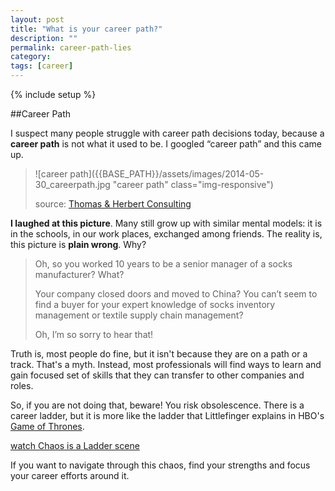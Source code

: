 ```yaml
---
layout: post
title: "What is your career path?"
description: ""
permalink: career-path-lies
category:
tags: [career]
---
```

{% include setup %}

##Career Path

I suspect many people struggle with career path decisions today, because a __career path__ is not what it used to be. I googled “career path” and this came up.

>![career path]({{BASE_PATH}}/assets/images/2014-05-30_careerpath.jpg "career path" class="img-responsive")
>
>source: [Thomas & Herbert Consulting](http://www.thcllc.com/t-and-h-career-path.html)
>

__I laughed at this picture__.  Many still grow up with similar mental models: it is in the schools, in our work places, exchanged among friends.  The reality is, this picture is __plain wrong__.  Why?

>Oh, so you worked 10 years to be a senior manager of a socks manufacturer?  What?
>
>Your company closed doors and moved to China?  You can’t seem to find a buyer for your expert knowledge of socks inventory management or textile supply chain management?
>
>Oh, I’m so sorry to hear that!
>

Truth is, most people do fine, but it isn\'t because they are on a path or a track. That\'s a myth. Instead, most professionals will find ways to learn and gain focused set of skills that they can transfer to other companies and roles.

So, if you are not doing that, beware! You risk obsolescence. There is a career ladder, but it is more like the ladder that Littlefinger explains in HBO\'s <a target="out" href="http://www.hbo.com/game-of-thrones#/">Game of Thrones</a>.

<a target="out" href="http://youtu.be/MpybogxYGsI">watch Chaos is a Ladder scene</a>

If you want to navigate through this chaos, find your strengths and focus your career efforts around it.
